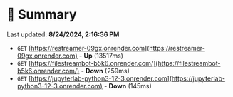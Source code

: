 # 📖 Summary
Last updated: **8/24/2024, 2:16:36 PM**

- `GET` [https://restreamer-09gx.onrender.com](https://restreamer-09gx.onrender.com) - **Up** (13517ms)
- `GET` [https://filestreambot-b5k6.onrender.com/](https://filestreambot-b5k6.onrender.com/) - **Down** (259ms)
- `GET` [https://jupyterlab-python3-12-3.onrender.com](https://jupyterlab-python3-12-3.onrender.com) - **Down** (145ms)
